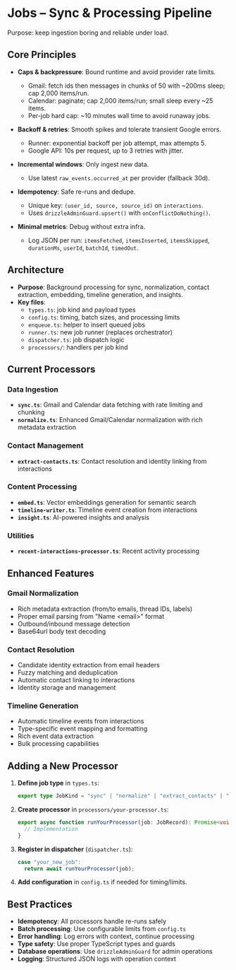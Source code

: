 # Jobs – Sync & Processing Pipeline

Purpose: keep ingestion boring and reliable under load.

## Core Principles

- **Caps & backpressure**: Bound runtime and avoid provider rate limits.
  - Gmail: fetch ids then messages in chunks of 50 with ~200ms sleep; cap 2,000 items/run.
  - Calendar: paginate; cap 2,000 items/run; small sleep every ~25 items.
  - Per-job hard cap: ~10 minutes wall time to avoid runaway jobs.

- **Backoff & retries**: Smooth spikes and tolerate transient Google errors.
  - Runner: exponential backoff per job attempt, max attempts 5.
  - Google API: 10s per request, up to 3 retries with jitter.

- **Incremental windows**: Only ingest new data.
  - Use latest `raw_events.occurred_at` per provider (fallback 30d).

- **Idempotency**: Safe re-runs and dedupe.
  - Unique key: `(user_id, source, source_id)` on `interactions`.
  - Uses `drizzleAdminGuard.upsert()` with `onConflictDoNothing()`.

- **Minimal metrics**: Debug without extra infra.
  - Log JSON per run: `itemsFetched`, `itemsInserted`, `itemsSkipped`, `durationMs`, `userId`, `batchId`, `timedOut`.

## Architecture

- **Purpose**: Background processing for sync, normalization, contact extraction, embedding, timeline generation, and insights.
- **Key files**:
  - `types.ts`: job kind and payload types
  - `config.ts`: timing, batch sizes, and processing limits
  - `enqueue.ts`: helper to insert queued jobs
  - `runner.ts`: new job runner (replaces orchestrator)
  - `dispatcher.ts`: job dispatch logic
  - `processors/`: handlers per job kind

## Current Processors

### Data Ingestion

- **`sync.ts`**: Gmail and Calendar data fetching with rate limiting and chunking
- **`normalize.ts`**: Enhanced Gmail/Calendar normalization with rich metadata extraction

### Contact Management

- **`extract-contacts.ts`**: Contact resolution and identity linking from interactions

### Content Processing

- **`embed.ts`**: Vector embeddings generation for semantic search
- **`timeline-writer.ts`**: Timeline event creation from interactions
- **`insight.ts`**: AI-powered insights and analysis

### Utilities

- **`recent-interactions-processor.ts`**: Recent activity processing

## Enhanced Features

### Gmail Normalization

- Rich metadata extraction (from/to emails, thread IDs, labels)
- Proper email parsing from "Name \<email\>" format
- Outbound/inbound message detection
- Base64url body text decoding

### Contact Resolution

- Candidate identity extraction from email headers
- Fuzzy matching and deduplication
- Automatic contact linking to interactions
- Identity storage and management

### Timeline Generation

- Automatic timeline events from interactions
- Type-specific event mapping and formatting
- Rich event data extraction
- Bulk processing capabilities

## Adding a New Processor

1. **Define job type** in `types.ts`:

   ```typescript
   export type JobKind = "sync" | "normalize" | "extract_contacts" | "your_new_job";
   ```

2. **Create processor** in `processors/your-processor.ts`:

   ```typescript
   export async function runYourProcessor(job: JobRecord): Promise<void> {
     // Implementation
   }
   ```

3. **Register in dispatcher** (`dispatcher.ts`):

   ```typescript
   case "your_new_job":
     return await runYourProcessor(job);
   ```

4. **Add configuration** in `config.ts` if needed for timing/limits.

## Best Practices

- **Idempotency**: All processors handle re-runs safely
- **Batch processing**: Use configurable limits from `config.ts`
- **Error handling**: Log errors with context, continue processing
- **Type safety**: Use proper TypeScript types and guards
- **Database operations**: Use `drizzleAdminGuard` for admin operations
- **Logging**: Structured JSON logs with operation context
